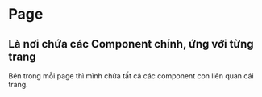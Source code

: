 # Page

## Là nơi chứa các Component chính, ứng với từng trang

Bên trong mỗi page thì mình chứa tất cả các component con liên quan cái trang.